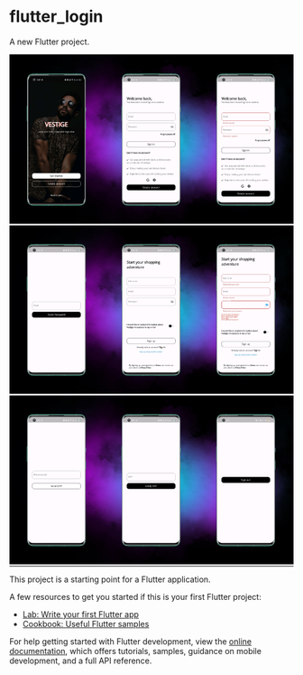 # flutter_login

A new Flutter project.
<style>
table {
  border-collapse: collapse;
}
td, th {
  border: none;
  padding: 0;
  margin: 0;
}
img {
  padding: 0;
  margin: 0;
}
</style>

<table cellpadding="0" cellspacing="0">
  <tr>
    <td><img src="images/app-mockup-android-screenshot-7-default-1080x1920-1.png" </td>
    <td><img src="images/app-mockup-android-screenshot-7-default-1080x1920-2.png" </td>
    <td><img src="images/app-mockup-android-screenshot-7-default-1080x1920-3.png" </td>
  </tr>
  <tr>
    <td><img src="images/app-mockup-android-screenshot-7-default-1080x1920-4.png" </td>
    <td><img src="images/app-mockup-android-screenshot-7-default-1080x1920-5.png" </td>
    <td><img src="images/app-mockup-android-screenshot-7-default-1080x1920-6.png" </td>
  </tr>
   <tr>
    <td><img src="images/app-mockup-android-screenshot-7-default-1080x1920-7.png" </td>
    <td><img src="images/app-mockup-android-screenshot-7-default-1080x1920-8.png" </td>
    <td><img src="images/app-mockup-android-screenshot-7-default-1080x1920-9.png" </td>
  </tr>
</table> 


This project is a starting point for a Flutter application.

A few resources to get you started if this is your first Flutter project:

- [Lab: Write your first Flutter app](https://docs.flutter.dev/get-started/codelab)
- [Cookbook: Useful Flutter samples](https://docs.flutter.dev/cookbook)

For help getting started with Flutter development, view the
[online documentation](https://docs.flutter.dev/), which offers tutorials,
samples, guidance on mobile development, and a full API reference.
